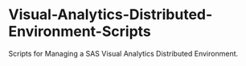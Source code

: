 # Visual-Analytics-Distributed-Environment-Scripts
Scripts for Managing a SAS Visual Analytics Distributed Environment.
